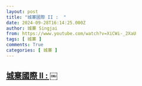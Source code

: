 ```yaml
---
layout: post
title: "城寨國際 II : ￼"
date: 2024-09-28T16:14:25.000Z
author: 城寨 Singjai
from: https://www.youtube.com/watch?v=XiCWi-_2XaU
tags: [ 城寨 ]
comments: True
categories: [ 城寨 ]
---
```

<!--1727540065000-->
[城寨國際 II : ￼](https://www.youtube.com/watch?v=XiCWi-_2XaU)
------

<div>

</div>
